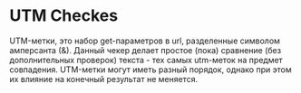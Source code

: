 # UTM Checkes
UTM-метки, это набор get-параметров в url, разделенные символом амперсанта (&). Данный чекер делает простое (пока) сравнение (без дополнительных проверок) текста - тех самых utm-меток на предмет совпадения. UTM-метки могут иметь разный порядок, однако при этом их влияние на конечный результат не меняется.
